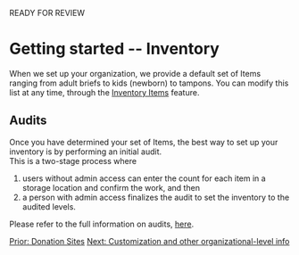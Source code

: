 READY FOR REVIEW
# Getting started -- Inventory
When we set up your organization, we provide a default set of Items ranging from adult briefs to kids (newborn) 
to tampons. You can modify this list at any time, through the [Inventory Items](inventory_items.md) feature.  

## Audits

Once you have determined your set of Items, the best way to set up your inventory is by performing an initial audit.  
This is a two-stage process where
1. users without admin access can enter the count for each item in a storage location and confirm the work, and then
2. a person with admin access finalizes the audit to set the inventory to the audited levels.

Please refer to the full information on audits, [here](inventory_audits.md).


[Prior: Donation Sites](getting_started_donation_sites.md) [Next: Customization and other organizational-level info](getting_started_customization.md)